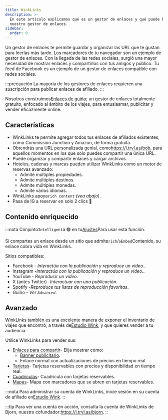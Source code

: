 ```yaml
---
title: WinkLinks
description: >-
  En este artículo explicamos qué es un gestor de enlaces y qué puede hacer
  nuestro gestor de enlaces.
sidebar:
  order: 0
---
```

Un gestor de enlaces te permite guardar y organizar las URL que te gustan para leerlas más tarde. Los marcadores de tu navegador son un ejemplo de gestor de enlaces. Con la llegada de las redes sociales, surgió una mayor necesidad de mostrar enlaces y compartirlos con tus amigos y público. Tu feed de Facebook es un ejemplo de un gestor de enlaces compatible con redes sociales.

:::precaución
La mayoría de los gestores de enlaces requieren una suscripción para publicar enlaces de afiliado.
:::

Nosotros construimos[Enlaces de guiño](https://i.trvl.as/); un gestor de enlaces totalmente gratuito, enfocado al ámbito de los viajes, para entusiasmar, publicitar y vender eficazmente online.

## Características

* WinkLinks te permite agregar todos tus enlaces de afiliados existentes, como Commission Junction y Amazon, de forma gratuita.
* Obtendrás una URL personalizada genial, como<https://i.trvl.as/bob>, para aquellos momentos en los que solo puedes compartir una única URL.
* Puede organizar y compartir enlaces y cargar archivos.
* Hoteles, cadenas y marcas pueden utilizar WinkLinks como un motor de reservas avanzado:
  * Admite múltiples propiedades.
  * Admite múltiples destinos.
  * Admite múltiples monedas.
  * Admite varios idiomas.
* WinkLinks apoya`rich content` *(vea abajo)*.
* Pasa de IG a reservar en solo 2 clics 🚀

## Contenido enriquecido

:::nota
Conjunto`Intelligent`a 🟢 en tu[Ajustes](/link-manager/settings)Para usar esta función.

Si compartes un enlace desde un sitio que admite`rich`/`oEmbed`Contenido, su enlace cobra vida en WinkLinks.

Sitios compatibles:

* Facebook - *Interactúa con la publicación y reproduce un video.*.
* Instagram -*Interactúa con la publicación y reproduce un video.*.
* YouTube - *Reproducir un vídeo*.
* X (antes Twitter) -*Interactuar con una publicación*.
* Spotify -*Reproduce tus listas de reproducción favoritas*.
* Guiño - *Ver `Advanced`*.

## Avanzado

WinkLinks también es una excelente manera de exponer el inventario de viajes que encontró, a través de[Estudio Wink](https://studio.wink.travel), y que quieres vender a tu audiencia.

Utilice WinkLinks para vender sus:

* [Enlaces para compartir](/studio/shareable-links)- Elija mostrar como:
  * [Banner publicitario](/developers/web-components/#content-loader).
  * Enlace normal con actualizaciones de precios en tiempo real.
* [Tarjetas](/studio/cards)- Tarjetas reservables con precios y disponibilidad en tiempo real.
* [Cuadrículas](/studio/grids)- Cuadrícula con tarjetas reservables.
* [Mapas](/studio/maps)- Mapa con marcadores que se abren en tarjetas reservables.

:::nota
Para administrar su cuenta de WinkLinks, inicie sesión en su cuenta de afiliado en[Estudio Wink](https://studio.wink.travel).
::

:::tip
Para ver una cuenta en acción, consulta la cuenta de WinkLinks de Bjorn, nuestro cofundador:<https://i.trvl.as/bjorn>.
::


